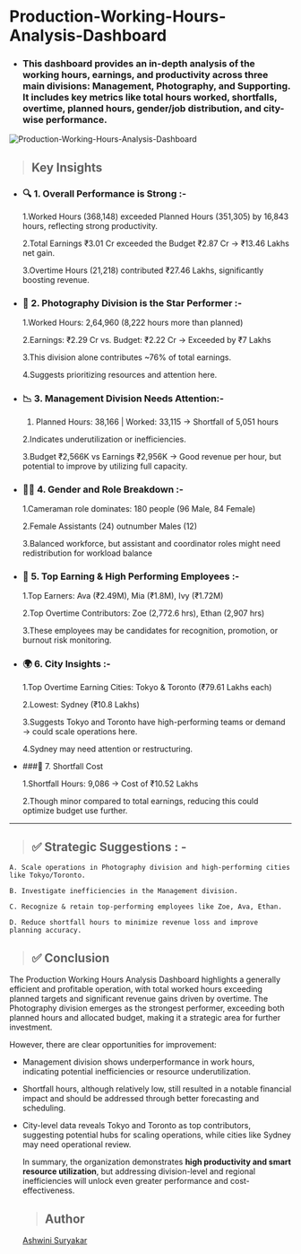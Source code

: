 # Production-Working-Hours-Analysis-Dashboard

* ### This dashboard provides an in-depth analysis of the working hours, earnings, and productivity across three main divisions: Management, Photography, and Supporting. It includes key metrics like total hours worked, shortfalls, overtime, planned hours, gender/job distribution, and city-wise performance.

![Production-Working-Hours-Analysis-Dashboard](https://github.com/AshwiniSuryakar09/Production-Working-Hours-Analysis-Dashboard/blob/main/dashboard.png)

> ##  Key Insights

  * ### 🔍 1. Overall Performance is Strong :-
    
       1.Worked Hours (368,148) exceeded Planned Hours (351,305) by 16,843 hours, reflecting strong productivity.
   
       2.Total Earnings ₹3.01 Cr exceeded the Budget ₹2.87 Cr → ₹13.46 Lakhs net gain.
   
       3.Overtime Hours (21,218) contributed ₹27.46 Lakhs, significantly boosting revenue.
    
   
  * ### 🧠 2. Photography Division is the Star Performer :-
    
       1.Worked Hours: 2,64,960 (8,222 hours more than planned)

       2.Earnings: ₹2.29 Cr vs. Budget: ₹2.22 Cr → Exceeded by ₹7 Lakhs

       3.This division alone contributes ~76% of total earnings.

       4.Suggests prioritizing resources and attention here.
    
     
  * ### 📉 3. Management Division Needs Attention:-
    
       1. Planned Hours: 38,166 | Worked: 33,115 → Shortfall of 5,051 hours

       2.Indicates underutilization or inefficiencies.

       3.Budget ₹2,566K vs Earnings ₹2,956K → Good revenue per hour, but potential to improve by utilizing full capacity.
    
     
   * ### 👩‍💼 4. Gender and Role Breakdown :-

       1.Cameraman role dominates: 180 people (96 Male, 84 Female)

       2.Female Assistants (24) outnumber Males (12)

       3.Balanced workforce, but assistant and coordinator roles might need redistribution for workload balance
     
    
  * ### 💼 5. Top Earning & High Performing Employees :-
    
       1.Top Earners: Ava (₹2.49M), Mia (₹1.8M), Ivy (₹1.72M)

       2.Top Overtime Contributors: Zoe (2,772.6 hrs), Ethan (2,907 hrs)

       3.These employees may be candidates for recognition, promotion, or burnout risk monitoring.
    

  * ### 🌍 6. City Insights :- 

       1.Top Overtime Earning Cities: Tokyo & Toronto (₹79.61 Lakhs each)

       2.Lowest: Sydney (₹10.8 Lakhs)

       3.Suggests Tokyo and Toronto have high-performing teams or demand → could scale operations here.

       4.Sydney may need attention or restructuring.


  * ###📌 7. Shortfall Cost

      1.Shortfall Hours: 9,086 → Cost of ₹10.52 Lakhs

      2.Though minor compared to total earnings, reducing this could optimize budget use further.

---

> ## ✅ Strategic Suggestions  : -

    A. Scale operations in Photography division and high-performing cities like Tokyo/Toronto.

    B. Investigate inefficiencies in the Management division.

    C. Recognize & retain top-performing employees like Zoe, Ava, Ethan.

    D. Reduce shortfall hours to minimize revenue loss and improve planning accuracy.

> ## ✅ Conclusion

   The Production Working Hours Analysis Dashboard highlights a generally efficient and profitable operation, with total worked hours exceeding planned targets and significant revenue gains driven by 
   overtime. The Photography division emerges as the strongest performer, exceeding both planned hours and allocated budget, making it a strategic area for further investment.

   However, there are clear opportunities for improvement:

  * Management division shows underperformance in work hours, indicating potential inefficiencies or resource underutilization.
  * Shortfall hours, although relatively low, still resulted in a notable financial impact and should be addressed through better forecasting and scheduling.
  * City-level data reveals Tokyo and Toronto as top contributors, suggesting potential hubs for scaling operations, while cities like Sydney may need operational review.

    In summary, the organization demonstrates **high productivity and smart resource utilization**, but addressing division-level and regional inefficiencies will unlock even greater performance and cost- 
    effectiveness.



    > ## Author
    [Ashwini Suryakar](https://www.linkedin.com/in/ashwini-suryakar/)
